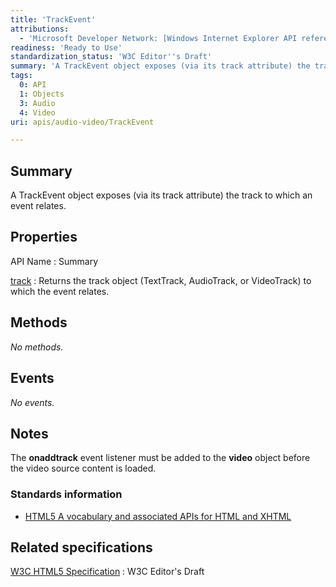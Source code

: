 ```yaml
---
title: 'TrackEvent'
attributions:
  - 'Microsoft Developer Network: [Windows Internet Explorer API reference Article](http://msdn.microsoft.com/en-us/library/ie/hh828809%28v=vs.85%29.aspx)'
readiness: 'Ready to Use'
standardization_status: 'W3C Editor''s Draft'
summary: 'A TrackEvent object exposes (via its track attribute) the track to which an event relates.'
tags:
  0: API
  1: Objects
  3: Audio
  4: Video
uri: apis/audio-video/TrackEvent

---
```

## Summary

A TrackEvent object exposes (via its track attribute) the track to which an event relates.

## Properties

API Name
:   Summary

[track](/apis/audio-video/TrackEvent/track)
:   Returns the track object (TextTrack, AudioTrack, or VideoTrack) to which the event relates.

## Methods

*No methods.*

## Events

*No events.*

## Notes

The **onaddtrack** event listener must be added to the **video** object before the video source content is loaded.

### Standards information

-   [HTML5 A vocabulary and associated APIs for HTML and XHTML](http://go.microsoft.com/fwlink/p/?linkid=221374)

## Related specifications

[W3C HTML5 Specification](http://dev.w3.org/html5/spec/single-page.html)
:   W3C Editor's Draft
